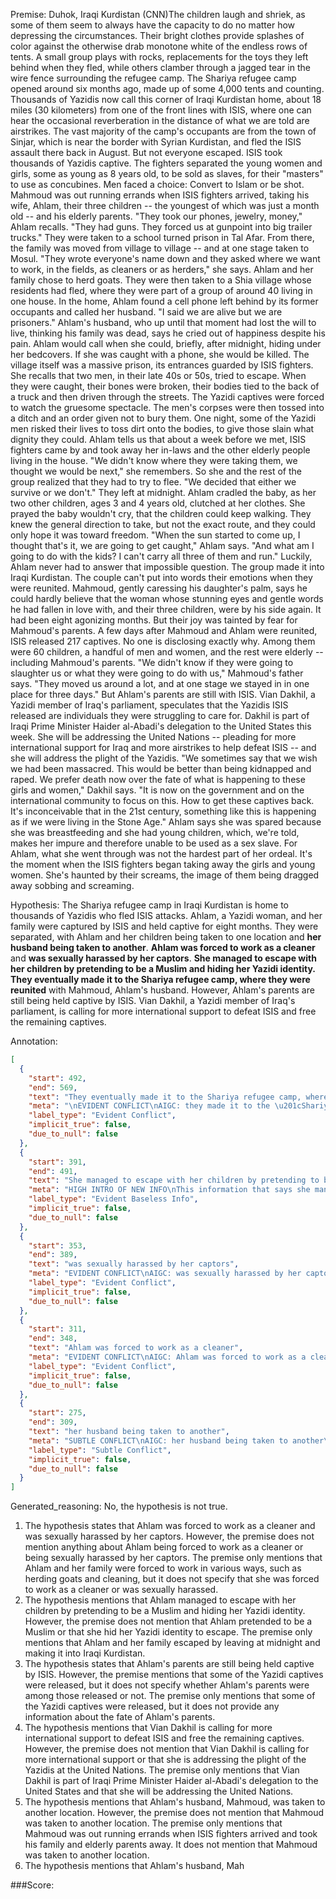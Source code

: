 
Premise:
Duhok, Iraqi Kurdistan (CNN)The children laugh and shriek, as some of them seem to always have the capacity to do no matter how depressing the circumstances. Their bright clothes provide splashes of color against the otherwise drab monotone white of the endless rows of tents. A small group plays with rocks, replacements for the toys they left behind when they fled, while others clamber through a jagged tear in the wire fence surrounding the refugee camp. The Shariya refugee camp opened around six months ago, made up of some 4,000 tents and counting. Thousands of Yazidis now call this corner of Iraqi Kurdistan home, about 18 miles (30 kilometers) from one of the front lines with ISIS, where one can hear the occasional reverberation in the distance of what we are told are airstrikes. The vast majority of the camp's occupants are from the town of Sinjar, which is near the border with Syrian Kurdistan, and fled the ISIS assault there back in August. But not everyone escaped. ISIS took thousands of Yazidis captive. The fighters separated the young women and girls, some as young as 8 years old, to be sold as slaves, for their "masters" to use as concubines. Men faced a choice: Convert to Islam or be shot. Mahmoud was out running errands when ISIS fighters arrived, taking his wife, Ahlam, their three children -- the youngest of which was just a month old -- and his elderly parents. "They took our phones, jewelry, money," Ahlam recalls. "They had guns. They forced us at gunpoint into big trailer trucks." They were taken to a school turned prison in Tal Afar. From there, the family was moved from village to village -- and at one stage taken to Mosul. "They wrote everyone's name down and they asked where we want to work, in the fields, as cleaners or as herders," she says. Ahlam and her family chose to herd goats. They were then taken to a Shia village whose residents had fled, where they were part of a group of around 40 living in one house. In the home, Ahlam found a cell phone left behind by its former occupants and called her husband. "I said we are alive but we are prisoners." Ahlam's husband, who up until that moment had lost the will to live, thinking his family was dead, says he cried out of happiness despite his pain. Ahlam would call when she could, briefly, after midnight, hiding under her bedcovers. If she was caught with a phone, she would be killed. The village itself was a massive prison, its entrances guarded by ISIS fighters. She recalls that two men, in their late 40s or 50s, tried to escape. When they were caught, their bones were broken, their bodies tied to the back of a truck and then driven through the streets. The Yazidi captives were forced to watch the gruesome spectacle. The men's corpses were then tossed into a ditch and an order given not to bury them. One night, some of the Yazidi men risked their lives to toss dirt onto the bodies, to give those slain what dignity they could. Ahlam tells us that about a week before we met, ISIS fighters came by and took away her in-laws and the other elderly people living in the house. "We didn't know where they were taking them, we thought we would be next," she remembers. So she and the rest of the group realized that they had to try to flee. "We decided that either we survive or we don't." They left at midnight. Ahlam cradled the baby, as her two other children, ages 3 and 4 years old, clutched at her clothes. She prayed the baby wouldn't cry, that the children could keep walking. They knew the general direction to take, but not the exact route, and they could only hope it was toward freedom. "When the sun started to come up, I thought that's it, we are going to get caught," Ahlam says. "And what am I going to do with the kids?  I can't carry all three of them and run." Luckily, Ahlam never had to answer that impossible question. The group made it into Iraqi Kurdistan. The couple can't put into words their emotions when they were reunited. Mahmoud, gently caressing his daughter's palm, says he could hardly believe that the woman whose stunning eyes and gentle words he had fallen in love with, and their three children, were by his side again. It had been eight agonizing months. But their joy was tainted by fear for Mahmoud's parents. A few days after Mahmoud and Ahlam were reunited, ISIS released 217 captives. No one is disclosing exactly why. Among them were 60 children, a handful of men and women, and the rest were elderly -- including Mahmoud's parents. "We didn't know if they were going to slaughter us or what they were going to do with us," Mahmoud's father says. "They moved us around a lot, and at one stage we stayed in in one place for three days." But Ahlam's parents are still with ISIS. Vian Dakhil, a Yazidi member of Iraq's parliament, speculates that the Yazidis ISIS released are individuals they were struggling to care for. Dakhil is part of Iraqi Prime Minister Haider al-Abadi's delegation to the United States this week. She will be addressing the United Nations -- pleading for more international support for Iraq and more airstrikes to help defeat ISIS -- and she will address the plight of the Yazidis. "We sometimes say that we wish we had been massacred. This would be better than being kidnapped and raped. We prefer death now over the fate of what is happening to these girls and women," Dakhil says. "It is now on the government and on the international community to focus on this. How to get these captives back. It's inconceivable that in the 21st century, something like this is happening as if we were living in the Stone Age." Ahlam says she was spared because she was breastfeeding and she had young children, which, we're told, makes her impure and therefore unable to be used as a sex slave. For Ahlam, what she went through was not the hardest part of her ordeal. It's the moment when the ISIS fighters began taking away the girls and young women. She's haunted by their screams, the image of them being dragged away sobbing and screaming.


Hypothesis:
The Shariya refugee camp in Iraqi Kurdistan is home to thousands of Yazidis who fled ISIS attacks. Ahlam, a Yazidi woman, and her family were captured by ISIS and held captive for eight months. They were separated, with Ahlam and her children being taken to one location and **her husband being taken to another**. **Ahlam was forced to work as a cleaner** and **was sexually harassed by her captors**. **She managed to escape with her children by pretending to be a Muslim and hiding her Yazidi identity.** **They eventually made it to the Shariya refugee camp, where they were reunited** with Mahmoud, Ahlam's husband. However, Ahlam's parents are still being held captive by ISIS. Vian Dakhil, a Yazidi member of Iraq's parliament, is calling for more international support to defeat ISIS and free the remaining captives.

Annotation:
```json
[
  {
    "start": 492,
    "end": 569,
    "text": "They eventually made it to the Shariya refugee camp, where they were reunited",
    "meta": "\nEVIDENT CONFLICT\nAIGC: they made it to the \u201cShariya refugee camp\u201d, where they were reunited\nOriginal: . The group made it into \u201cIraqi Kurdistan\u201d",
    "label_type": "Evident Conflict",
    "implicit_true": false,
    "due_to_null": false
  },
  {
    "start": 391,
    "end": 491,
    "text": "She managed to escape with her children by pretending to be a Muslim and hiding her Yazidi identity.",
    "meta": "HIGH INTRO OF NEW INFO\nThis information that says she managed to escape with her children by pretending to be a Muslim and hiding her Yazidi identity was not mentioned in the passage",
    "label_type": "Evident Baseless Info",
    "implicit_true": false,
    "due_to_null": false
  },
  {
    "start": 353,
    "end": 389,
    "text": "was sexually harassed by her captors",
    "meta": "EVIDENT CONFLICT\nAIGC: was sexually harassed by her captors\nOriginal: Ahlam says she was spared\u2026unable to be used as a sex slave",
    "label_type": "Evident Conflict",
    "implicit_true": false,
    "due_to_null": false
  },
  {
    "start": 311,
    "end": 348,
    "text": "Ahlam was forced to work as a cleaner",
    "meta": "EVIDENT CONFLICT\nAIGC: Ahlam was forced to work as a cleaner\nOriginal: Ahlam and her family chose to herd goats\n",
    "label_type": "Evident Conflict",
    "implicit_true": false,
    "due_to_null": false
  },
  {
    "start": 275,
    "end": 309,
    "text": "her husband being taken to another",
    "meta": "SUBTLE CONFLICT\nAIGC: her husband being taken to another\nOriginal: Mahmoud was out running errands when ISIS fighters arrived.. (not captured)",
    "label_type": "Subtle Conflict",
    "implicit_true": false,
    "due_to_null": false
  }
]
```

Generated_reasoning:
No, the hypothesis is not true.

1. The hypothesis states that Ahlam was forced to work as a cleaner and was sexually harassed by her captors. However, the premise does not mention anything about Ahlam being forced to work as a cleaner or being sexually harassed by her captors. The premise only mentions that Ahlam and her family were forced to work in various ways, such as herding goats and cleaning, but it does not specify that she was forced to work as a cleaner or was sexually harassed.
2. The hypothesis mentions that Ahlam managed to escape with her children by pretending to be a Muslim and hiding her Yazidi identity. However, the premise does not mention that Ahlam pretended to be a Muslim or that she hid her Yazidi identity to escape. The premise only mentions that Ahlam and her family escaped by leaving at midnight and making it into Iraqi Kurdistan.
3. The hypothesis states that Ahlam's parents are still being held captive by ISIS. However, the premise mentions that some of the Yazidi captives were released, but it does not specify whether Ahlam's parents were among those released or not. The premise only mentions that some of the Yazidi captives were released, but it does not provide any information about the fate of Ahlam's parents.
4. The hypothesis mentions that Vian Dakhil is calling for more international support to defeat ISIS and free the remaining captives. However, the premise does not mention that Vian Dakhil is calling for more international support or that she is addressing the plight of the Yazidis at the United Nations. The premise only mentions that Vian Dakhil is part of Iraqi Prime Minister Haider al-Abadi's delegation to the United States and that she will be addressing the United Nations.
5. The hypothesis mentions that Ahlam's husband, Mahmoud, was taken to another location. However, the premise does not mention that Mahmoud was taken to another location. The premise only mentions that Mahmoud was out running errands when ISIS fighters arrived and took his family and elderly parents away. It does not mention that Mahmoud was taken to another location.
6. The hypothesis mentions that Ahlam's husband, Mah

###Score:
